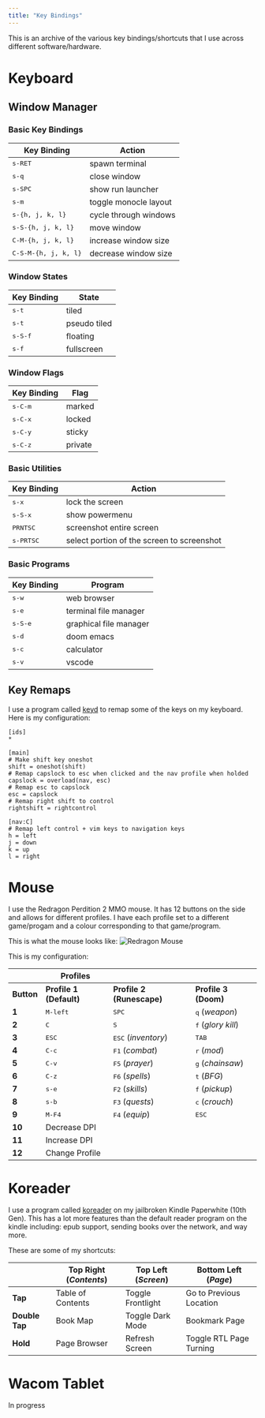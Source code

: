 ```yaml
---
title: "Key Bindings"
---
```


This is an archive of the various key bindings/shortcuts that I use across different software/hardware.

# Keyboard

## Window Manager

### Basic Key Bindings
| **Key Binding**               | **Action**            |
|-------------------------------|-----------------------|
| <kbd>s-RET</kbd>              | spawn terminal        |
| <kbd>s-q</kbd>                | close window          |
| <kbd>s-SPC</kbd>              | show run launcher     |
| <kbd>s-m</kbd>                | toggle monocle layout |
| <kbd>s-{h, j, k, l}</kbd>     | cycle through windows |
| <kbd>s-S-{h, j, k, l}</kbd>   | move window           |
| <kbd>C-M-{h, j, k, l}</kbd>   | increase window size  |
| <kbd>C-S-M-{h, j, k, l}</kbd> | decrease window size  |

### Window States
| **Key Binding**   | **State**               |
|-------------------|-------------------------|
| <kbd>s-t</kbd>    | tiled                   |
| <kbd>s-t</kbd>    | pseudo tiled            |
| <kbd>s-S-f</kbd>  | floating                |
| <kbd>s-f</kbd>    | fullscreen              |

### Window Flags
| **Key Binding**  | **Flag** |
|------------------|----------|
| <kbd>s-C-m</kbd> | marked   |
| <kbd>s-C-x</kbd> | locked   |
| <kbd>s-C-y</kbd> | sticky   |
| <kbd>s-C-z</kbd> | private  |

### Basic Utilities
| **Key Binding**    | **Action**                                 |
|--------------------|--------------------------------------------|
| <kbd>s-x</kbd>     | lock the screen                            |
| <kbd>s-S-x</kbd>   | show powermenu                             |
| <kbd>PRNTSC</kbd>  | screenshot entire screen                   |
| <kbd>s-PRTSC</kbd> | select portion of the screen to screenshot |

### Basic Programs
| **Key Binding**  | **Program**            |
|------------------|------------------------|
| <kbd>s-w</kbd>   | web browser            |
| <kbd>s-e</kbd>   | terminal file manager  |
| <kbd>s-S-e</kbd> | graphical file manager |
| <kbd>s-d</kbd>   | doom emacs             |
| <kbd>s-c</kbd>   | calculator             |
| <kbd>s-v</kbd>   | vscode                 |

## Key Remaps

I use a program called [keyd](https://github.com/rvaiya/keyd) to remap some of the keys on my keyboard.
Here is my configuration:

``` shell
[ids]
*

[main]
# Make shift key oneshot
shift = oneshot(shift)
# Remap capslock to esc when clicked and the nav profile when holded
capslock = overload(nav, esc)
# Remap esc to capslock
esc = capslock
# Remap right shift to control
rightshift = rightcontrol

[nav:C]
# Remap left control + vim keys to navigation keys
h = left
j = down
k = up
l = right
```

# Mouse

I use the Redragon Perdition 2 MMO mouse.
It has 12 buttons on the side and allows for different profiles. 
I have each profile set to a different game/progam and a colour corresponding to that game/program.

This is what the mouse looks like:
![Redragon Mouse](/images/redragon_mouse.png)

This is my configuration:

|            | **Profiles**            |                              |                             |
|------------|-------------------------|------------------------------|-----------------------------|
| **Button** | **Profile 1 (Default)** | **Profile 2 (Runescape)**    | **Profile 3 (Doom)**        |
| **1**      | <kbd>M-left</kbd>       | <kbd>SPC</kbd>               | <kbd>q</kbd> (*weapon*)     |
| **2**      | <kbd>C</kbd>            | <kbd>S</kbd>                 | <kbd>f</kbd> (*glory kill*) |
| **3**      | <kbd>ESC</kbd>          | <kbd>ESC</kbd> (*inventory*) | <kbd>TAB</kbd>              |
| **4**      | <kbd>C-c</kbd>          | <kbd>F1</kbd> (*combat*)     | <kbd>r</kbd> (*mod*)        |
| **5**      | <kbd>C-v</kbd>          | <kbd>F5</kbd> (*prayer*)     | <kbd>g</kbd> (*chainsaw*)   |
| **6**      | <kbd>C-z</kbd>          | <kbd>F6</kbd> (*spells*)     | <kbd>t</kbd> (*BFG*)        |
| **7**      | <kbd>s-e</kbd>          | <kbd>F2</kbd> (*skills*)     | <kbd>f</kbd> (*pickup*)     |
| **8**      | <kbd>s-b</kbd>          | <kbd>F3</kbd> (*quests*)     | <kbd>c</kbd> (*crouch*)     |
| **9**      | <kbd>M-F4</kbd>         | <kbd>F4</kbd> (*equip*)      | <kbd>ESC</kbd>              |
| **10**     | Decrease DPI            |                              |                             |
| **11**     | Increase DPI            |                              |                             |
| **12**     | Change Profile          |                              |                             |

# Koreader

I use a program called [koreader](https://koreader.rocks/) on my jailbroken Kindle Paperwhite (10th Gen).
This has a lot more features than the default reader program on the kindle including: epub support, sending books over the network, and way more.

These are some of my shortcuts:

|                | **Top Right (_Contents_)** | **Top Left (_Screen_)** | **Bottom Left (_Page_)** |
|----------------|----------------------------|-------------------------|--------------------------|
| **Tap**        | Table of Contents          | Toggle Frontlight       | Go to Previous Location  |
| **Double Tap** | Book Map                   | Toggle Dark Mode        | Bookmark Page            |
| **Hold**       | Page Browser               | Refresh Screen          | Toggle RTL Page Turning  |

# Wacom Tablet
<!-- ![Wacom Tablet](/images/wacom-tablet.jpg) -->
In progress
